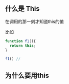 ## 什么是 This

在调用的那一刻才知道this的值

比如

```js
function f1(){
  return this;
}

f1() //
```

## 为什么要用this




